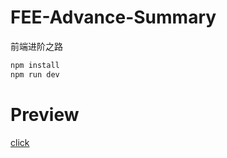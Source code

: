 # FEE-Advance-Summary

前端进阶之路

```sh
npm install
npm run dev
```

# Preview

[click][1]

[1]: 101.37.27.238:8080/web
